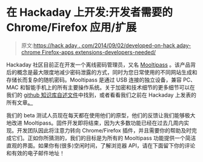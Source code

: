 # 在 Hackaday 上开发:开发者需要的 Chrome/Firefox 应用/扩展

> 原文:[https://hack aday . com/2014/09/02/developed-on-hack aday-chrome Firefox-apps extensions-developers-needed/](https://hackaday.com/2014/09/02/developed-on-hackaday-chromefirefox-appsextensions-developers-needed/)

Hackaday 社区目前正在开发一个离线密码管理员，又名 [Mooltipass](http://hackaday.io/project/86-Mooltipass) 。该产品背后的概念是最大限度地减少密码泄露的方式，同时为您日常使用的不同网站生成和存储长而复杂的随机密码。Mooltipass 是通过 USB 连接的独立设备，兼容 PC、MAC 和智能手机上的所有主要操作系统。关于加密和技术细节的更多细节可以在我们的 [github 知识库自述文件](https://github.com/limpkin/mooltipass)中找到，或者看看我们之前在 Hackaday 上发表的所有文章[。](http://hackaday.com/tag/developed-on-hackaday/)

我们的 beta 测试人员现在每天都在使用他们的原型，他们的反馈让我们能够极大地改进 Mooltipass。固件开发即将结束，因为大多数功能已经在过去几周内实现。开发团队因此将注意力转向 Chrome/Firefox 插件，并且需要你的帮助及时完成它们。正如你所猜测的，我们的目标是为所有的 Mooltipass 功能提供一个简洁直观的界面。如果你有(很多)空闲时间，了解浏览器 API，请在下面留下你的评论和有效的电子邮件地址！